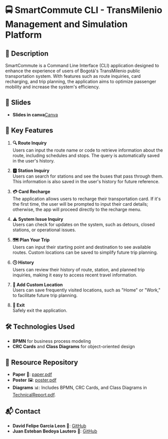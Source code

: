 # 🚍 SmartCommute CLI - TransMilenio Management and Simulation Platform

## 📄 Description

SmartCommute is a Command Line Interface (CLI) application designed to enhance the experience of users of Bogotá's TransMilenio public transportation system. With features such as route inquiries, card recharging, and trip planning, the application aims to optimize passenger mobility and increase the system's efficiency.

## 🛝 Slides 

- **Slides in canva**[Canva](https://www.canva.com/design/DAGSnvWujNU/5AY_JqfsQidCCFrQ1QTCFw/edit?utm_content=DAGSnvWujNU&utm_campaign=designshare&utm_medium=link2&utm_source=sharebutton)

## 🚀 Key Features

1. **🔍 Route Inquiry**  
   Users can input the route name or code to retrieve information about the route, including schedules and stops. The query is automatically saved in the user's history.

2. **🅿️ Station Inquiry**  
   Users can search for stations and see the buses that pass through them. This information is also saved in the user's history for future reference.

3. **💳 Card Recharge**  
   The application allows users to recharge their transportation card. If it's the first time, the user will be prompted to input their card details; otherwise, the app will proceed directly to the recharge menu.

4. **⚠️ System Issue Inquiry**  
   Users can check for updates on the system, such as detours, closed stations, or operational issues.

5. **🗺️ Plan Your Trip**  
   Users can input their starting point and destination to see available routes. Custom locations can be saved to simplify future trip planning.

6. **🕓 History**  
   Users can review their history of route, station, and planned trip inquiries, making it easy to access recent travel information.

7. **📍 Add Custom Location**  
   Users can save frequently visited locations, such as "Home" or "Work," to facilitate future trip planning.

8. **🚪 Exit**  
   Safely exit the application.



## 🛠️ Technologies Used

- **BPMN** for business process modeling
- **CRC Cards** and **Class Diagrams** for object-oriented design

## 📂 Resource Repository

- **Paper** 📄: [paper.pdf](https://github.com/ProyectoFinalSoftwareModeling/TransmiApp/blob/main/(Paper)IEEE_TransmiApp_CLI.pdf)
- **Poster** 🖼️: [poster.pdf](https://github.com/ProyectoFinalSoftwareModeling/TransmiApp/blob/main/POSTER.pdf)
- **Diagrams** 📊: Includes BPMN, CRC Cards, and Class Diagrams in [TechnicalReport.pdf](https://github.com/ProyectoFinalSoftwareModeling/TransmiApp/blob/main/Technical%20Report%20on%20TransmiApp%20CLI.pdf).

## 📬 Contact

- **David Felipe Garcia Leon** 🦎: [GitHub](https://github.com/davidfgl)
- **Juan Esteban Bedoya Lautero** 🦮: [GitHub](https://github.com/bl815v)



